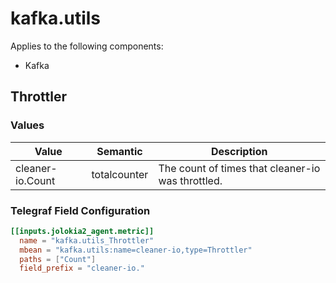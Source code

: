 # kafka.utils

Applies to the following components:

* Kafka

## Throttler

### Values

Value | Semantic | Description
--- | --- | ---
cleaner-io.Count | totalcounter | The count of times that cleaner-io was throttled.

### Telegraf Field Configuration

```toml
[[inputs.jolokia2_agent.metric]]
  name = "kafka.utils_Throttler"
  mbean = "kafka.utils:name=cleaner-io,type=Throttler"
  paths = ["Count"]
  field_prefix = "cleaner-io."
```

